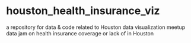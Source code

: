 # houston_health_insurance_viz
a repository for data &amp; code related to Houston data visualization meetup data jam on health insurance coverage or lack of in Houston
